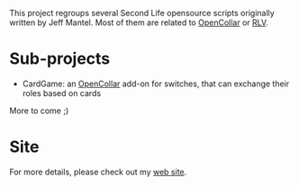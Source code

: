 This project regroups several Second Life opensource scripts originally written by Jeff Mantel. Most of them are related to [OpenCollar](http://code.google.com/p/opencollar/) or [RLV](http://wiki.secondlife.com/wiki/RestrainedLifeAPI).

# Sub-projects #

  * CardGame: an [OpenCollar](http://code.google.com/p/opencollar/) add-on for switches, that can exchange their roles based on cards

More to come ;)

# Site #

For more details, please check out my [web site](http://sites.google.com/site/jeffmantelsdesigns/).